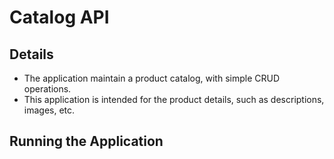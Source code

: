 # Catalog API

## Details

* The application maintain a product catalog, with simple CRUD operations.
* This application is intended for the product details, such as descriptions, images, etc.

## Running the Application
